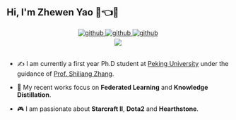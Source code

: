 ## Hi, I'm Zhewen Yao 🤡👈🤗  
  

<div align="center">
    <a href="https://github.com/Accelerator12919" target="_blank">
        <img src=https://img.shields.io/badge/github-white.svg?&style=for-the-badge&logo=github&logoColor=black alt=github style="margin-bottom: 5px;" />
    </a>
    <a href="mailto:zwyao.pku@gmail.com" target="_blank">
        <img src=https://img.shields.io/badge/gmail-blue.svg?&style=for-the-badge&logo=gmail&logoColor=white alt=github style="margin-bottom: 5px;" />
    </a>
    <a href="https://space.bilibili.com/21082912" target="_blank">
        <img src=https://img.shields.io/badge/bilibili-ff69b4.svg?&style=for-the-badge&logo=bilibili&logoColor=white alt=github style="margin-bottom: 5px;" />
    </a>
</div>  


<div align="center">
    <img src="https://komarev.com/ghpvc/?username=Accelerator12919&&style=flat-square" align="center"/>
</div>  


<br/>  

<p>

* ✍️  I am currently a first year Ph.D student at [Peking University](https://www.pku.edu.cn/) under the guidance of [Prof. Shiliang Zhang](https://pkuvmc.com).  
  
* 🤤 My recent works focus on **Federated Learning** and **Knowledge Distillation**.
  
* 🎮 I am passionate about **Starcraft II**, **Dota2** and **Hearthstone**.
  
</p>

<br/>  
